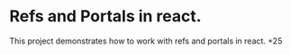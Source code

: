 # Refs and Portals in react.

This project demonstrates how to work with refs and portals in react.
+25